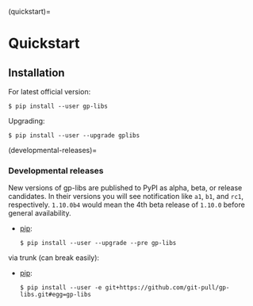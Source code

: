 (quickstart)=

# Quickstart

## Installation

For latest official version:

```console
$ pip install --user gp-libs
```

Upgrading:

```console
$ pip install --user --upgrade gplibs
```

(developmental-releases)=

### Developmental releases

New versions of gp-libs are published to PyPI as alpha, beta, or release candidates.
In their versions you will see notification like `a1`, `b1`, and `rc1`, respectively.
`1.10.0b4` would mean the 4th beta release of `1.10.0` before general availability.

- [pip]\:

  ```console
  $ pip install --user --upgrade --pre gp-libs
  ```

via trunk (can break easily):

- [pip]\:

  ```console
  $ pip install --user -e git+https://github.com/git-pull/gp-libs.git#egg=gp-libs
  ```

[pip]: https://pip.pypa.io/en/stable/
